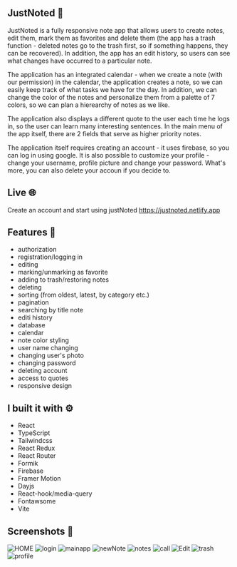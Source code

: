 ## JustNoted :blue_book:

JustNoted is a fully responsive note app that allows users to create notes, edit them, mark them as favorites and delete them (the app has a trash function - deleted notes go to the trash first, so if something happens, they can be recovered). In addition, the app has an edit history, so users can see what changes have occurred to a particular note.

The application has an integrated calendar - when we create a note (with our permission) in the calendar, the application creates a note, so we can easily keep track of what tasks we have for the day. In addition, we can change the color of the notes and personalize them from a palette of 7 colors, so we can plan a hierearchy of notes as we like.

The application also displays a different quote to the user each time he logs in, so the user can learn many interesting sentences. In the main menu of the app itself, there are 2 fields that serve as higher priority notes.

The application itself requires creating an account - it uses firebase, so you can log in using google.
It is also possible to customize your profile - change your username, profile picture and change your password. What's more, you can also delete your accoun if you decide to.

## Live :globe_with_meridians:

Create an account and start using justNoted
https://justnoted.netlify.app

## Features :sparkler:

- authorization
- registration/logging in
- editing
- marking/unmarking as favorite
- adding to trash/restoring notes
- deleting
- sorting (from oldest, latest, by category etc.)
- pagination
- searching by title note
- editi history
- database
- calendar
- note color styling
- user name changing
- changing user's photo
- changing password
- deleting account
- access to quotes
- responsive design

## I built it with :gear:

- React
- TypeScript
- Tailwindcss
- React Redux
- React Router
- Formik
- Firebase
- Framer Motion
- Dayjs
- React-hook/media-query
- Fontawsome
- Vite

## Screenshots :notebook_with_decorative_cover:

![HOME](https://github.com/sepetowski/justnoted/assets/114868887/1afed376-f1b5-45f0-8c3f-b5c8cac98476)
![login](https://github.com/sepetowski/justnoted/assets/114868887/bc7f5a18-3e0d-4851-a5ec-b1ca52ede249)
![mainapp](https://github.com/sepetowski/justnoted/assets/114868887/d6414334-9746-461b-b7ae-445dc64e9daa)
![newNote](https://github.com/sepetowski/justnoted/assets/114868887/b2d9b50b-d3cf-4e41-8e18-8b67ee9cd930)
![notes](https://github.com/sepetowski/justnoted/assets/114868887/5ab47de0-aa15-4f63-9ccd-10ef2bc481de)
![call](https://github.com/sepetowski/justnoted/assets/114868887/8de38a5d-e1ab-421d-bc39-0cebfa00e5d7)
![Edit](https://github.com/sepetowski/justnoted/assets/114868887/bff35824-4ccf-4762-8fc7-ef1592fa880f)
![trash](https://github.com/sepetowski/justnoted/assets/114868887/136fd02c-e724-4292-ae9f-59a3a12374e4)
![profile](https://github.com/sepetowski/justnoted/assets/114868887/483d7f72-398b-4ccf-8355-83b63c4acb5a)
